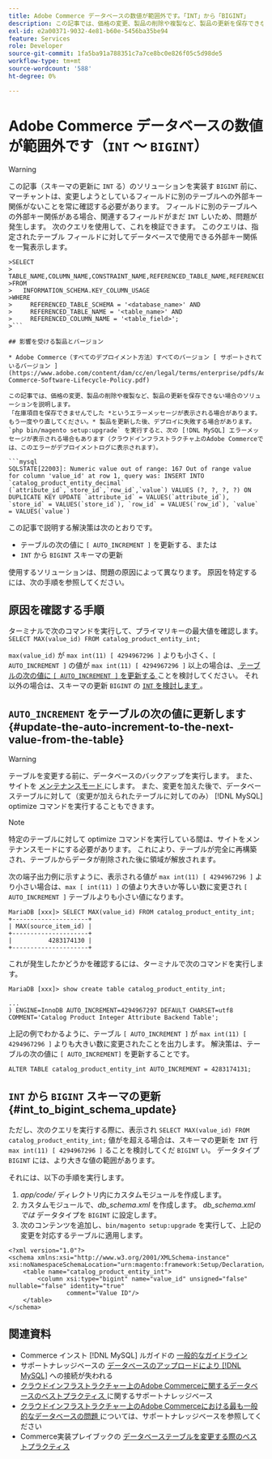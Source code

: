 ```yaml
---
title: Adobe Commerce データベースの数値が範囲外です。「INT」から「BIGINT」
description: この記事では、価格の変更、製品の削除や複製など、製品の更新を保存できない場合のソリューションを説明します。
exl-id: e2a00371-9032-4e81-b60e-5456ba35be94
feature: Services
role: Developer
source-git-commit: 1fa5ba91a788351c7a7ce8bc0e826f05c5d98de5
workflow-type: tm+mt
source-wordcount: '588'
ht-degree: 0%

---
```


# Adobe Commerce データベースの数値が範囲外です（`INT` ～ `BIGINT`）

>[!WARNING]
>
>この記事（スキーマの更新に `INT` る）のソリューションを実装す `BIGINT` 前に、マーチャントは、変更しようとしているフィールドに別のテーブルへの外部キー関係がないことを常に確認する必要があります。 フィールドに別のテーブルへの外部キー関係がある場合、関連するフィールドがまだ `INT` しいため、問題が発生します。 次のクエリを使用して、これを検証できます。 このクエリは、指定されたテーブル フィールドに対してデータベースで使用できる外部キー関係を一覧表示します。
>
```mysql
>SELECT 
>     TABLE_NAME,COLUMN_NAME,CONSTRAINT_NAME,REFERENCED_TABLE_NAME,REFERENCED_COLUMN_NAME
>FROM
>   INFORMATION_SCHEMA.KEY_COLUMN_USAGE
>WHERE
>     REFERENCED_TABLE_SCHEMA = '<database_name>' AND
>     REFERENCED_TABLE_NAME = '<table_name>' AND
>     REFERENCED_COLUMN_NAME = '<table_field>';
>```

## 影響を受ける製品とバージョン

* Adobe Commerce（すべてのデプロイメント方法）すべてのバージョン [ サポートされているバージョン ](https://www.adobe.com/content/dam/cc/en/legal/terms/enterprise/pdfs/Adobe-Commerce-Software-Lifecycle-Policy.pdf)

この記事では、価格の変更、製品の削除や複製など、製品の更新を保存できない場合のソリューションを説明します。
「在庫項目を保存できませんでした *というエラーメッセージが表示される場合があります。 もう一度やり直してください。* 製品を更新した後、デプロイに失敗する場合があります。 `php bin/magento setup:upgrade` を実行すると、次の [!DNL MySQL] エラーメッセージが表示される場合もあります（クラウドインフラストラクチャ上のAdobe Commerceでは、このエラーがデプロイメントログに表示されます）。

```mysql
SQLSTATE[22003]: Numeric value out of range: 167 Out of range value for column 'value_id' at row 1, query was: INSERT INTO `catalog_product_entity_decimal` (`attribute_id`,`store_id`,`row_id`,`value`) VALUES (?, ?, ?, ?) ON DUPLICATE KEY UPDATE `attribute_id` = VALUES(`attribute_id`), `store_id` = VALUES(`store_id`), `row_id` = VALUES(`row_id`), `value` = VALUES(`value`)
```

この記事で説明する解決策は次のとおりです。
* テーブルの次の値に `[ AUTO_INCREMENT ]` を更新する、または
* `INT` から `BIGINT` スキーマの更新

使用するソリューションは、問題の原因によって異なります。 原因を特定するには、次の手順を参照してください。

## 原因を確認する手順


ターミナルで次のコマンドを実行して、プライマリキーの最大値を確認します。`SELECT MAX(value_id) FROM catalog_product_entity_int;`

`max(value_id)` が `max int(11) [ 4294967296 ]` よりも小さく、`[ AUTO_INCREMENT ]` の値が `max int(11) [ 4294967296 ]` 以上の場合は、[ テーブルの次の値に `[ AUTO_INCREMENT ]` を更新する ](#update-the-auto-increment-to-the-next-value-from-the-table) ことを検討してください。 それ以外の場合は、スキーマの更新 `BIGINT` の [`INT` を検討します ](#int_to_bigint_schema_update)。

## `AUTO_INCREMENT` をテーブルの次の値に更新します {#update-the-auto-increment-to-the-next-value-from-the-table}

>[!WARNING]
>
>テーブルを変更する前に、データベースのバックアップを実行します。 また、サイトを [ メンテナンスモード ](https://experienceleague.adobe.com/docs/commerce-operations/configuration-guide/setup/application-modes.html#maintenance-mode) にします。 また、変更を加えた後で、データベーステーブルに対して（変更が加えられたテーブルに対してのみ） [!DNL MySQL] optimize コマンドを実行することもできます。

>[!NOTE]
>
>特定のテーブルに対して optimize コマンドを実行している間は、サイトをメンテナンスモードにする必要があります。 これにより、テーブルが完全に再構築され、テーブルからデータが削除された後に領域が解放されます。

次の端子出力例に示すように、表示される値が `max int(11) [ 4294967296 ]` より小さい場合は、`max [ int(11) ]` の値より大きいか等しい数に変更され `[ AUTO_INCREMENT ]` テーブルよりも小さい値になります。

```mariadb
MariaDB [xxx]> SELECT MAX(value_id) FROM catalog_product_entity_int;
+---------------------+
| MAX(source_item_id) |
+---------------------+
|          4283174130 |
+---------------------+
```

これが発生したかどうかを確認するには、ターミナルで次のコマンドを実行します。

```
MariaDB [xxx]> show create table catalog_product_entity_int;

...
) ENGINE=InnoDB AUTO_INCREMENT=4294967297 DEFAULT CHARSET=utf8 COMMENT='Catalog Product Integer Attribute Backend Table';
```

上記の例でわかるように、テーブル `[ AUTO_INCREMENT ]` が `max int(11) [ 4294967296 ]` よりも大きい数に変更されたことを出力します。 解決策は、テーブルの次の値に `[ AUTO_INCREMENT]` を更新することです。

```
ALTER TABLE catalog_product_entity_int AUTO_INCREMENT = 4283174131;
```

## `INT` から `BIGINT` スキーマの更新 {#int_to_bigint_schema_update}

ただし、次のクエリを実行する際に、表示され `SELECT MAX(value_id) FROM catalog_product_entity_int;` 値がを超える場合は、スキーマの更新を `INT` 行 `max int(11) [ 4294967296 ]` ることを検討してくだ `BIGINT` い。 データタイプ `BIGINT` には、より大きな値の範囲があります。

それには、以下の手順を実行します。

1. *app/code/* ディレクトリ内にカスタムモジュールを作成します。
1. カスタムモジュールで、*db_schema.xml* を作成します。 *db_schema.xml では* データタイプを `BIGINT` に設定します。
1. 次のコンテンツを追加し、`bin/magento setup:upgrade` を実行して、上記の変更を対応するテーブルに適用します。

```
<?xml version="1.0"?>
<schema xmlns:xsi="http://www.w3.org/2001/XMLSchema-instance" xsi:noNamespaceSchemaLocation="urn:magento:framework:Setup/Declaration/Schema/etc/schema.xsd">
    <table name="catalog_product_entity_int">
        <column xsi:type="bigint" name="value_id" unsigned="false" nullable="false" identity="true"
                comment="Value ID"/>
    </table>
</schema>
```


## 関連資料

* Commerce インスト  [!DNL MySQL]  ルガイドの [ 一般的なガイドライン ](https://experienceleague.adobe.com/docs/commerce-operations/installation-guide/prerequisites/database-server/mysql.html)
* サポートナレッジベースの [ データベースのアップロードにより  [!DNL MySQL]](https://experienceleague.adobe.com/docs/commerce-knowledge-base/kb/troubleshooting/database/database-upload-loses-connection-to-mysql.html) への接続が失われる
* [ クラウドインフラストラクチャー上のAdobe Commerceに関するデータベースのベストプラクティス ](https://experienceleague.adobe.com/docs/commerce-knowledge-base/kb/best-practices/database/database-best-practices-for-magento-commerce-cloud.html) に関するサポートナレッジベース
* [ クラウドインフラストラクチャー上のAdobe Commerceにおける最も一般的なデータベースの問題 ](https://experienceleague.adobe.com/docs/commerce-knowledge-base/kb/best-practices/database/most-common-database-issues-in-magento-commerce-cloud.html) については、サポートナレッジベースを参照してください
* Commerce実装プレイブックの [ データベーステーブルを変更する際のベストプラクティス ](https://experienceleague.adobe.com/en/docs/commerce-operations/implementation-playbook/best-practices/development/modifying-core-and-third-party-tables#why-adobe-recommends-avoiding-modifications)
